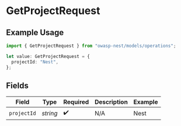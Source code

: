 # GetProjectRequest

## Example Usage

```typescript
import { GetProjectRequest } from "owasp-nest/models/operations";

let value: GetProjectRequest = {
  projectId: "Nest",
};
```

## Fields

| Field              | Type               | Required           | Description        | Example            |
| ------------------ | ------------------ | ------------------ | ------------------ | ------------------ |
| `projectId`        | *string*           | :heavy_check_mark: | N/A                | Nest               |